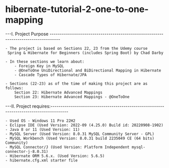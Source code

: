 # hibernate-tutorial-2-one-to-one-mapping

---I. Project Purpose ----------------------------------------------------------------------------------- 
	
	- The project is based on Sections 22, 23 from the Udemy course
	 Spring & Hibernate for Beginners (includes Spring Boot) by Chad Darby
	
	- In these sections we learn about:
		- Foreign Key in MySQL
		- @OneToOne UniDirectional and BiDirectional Mapping in Hibernate
		- Cascade Types of Hibernate/JPA
	
	- Sections (22-23) as of the time of making this project are as follows:
   		Section 22: Hibernate Advanced Mappings
		Section 23: Hibernate Advanced Mappings - @OneToOne 
	
---II. Project requires:---------------------------------------------------------------------------------------
	
	- Used OS - Windows 11 Pro 22H2 
	- Eclipse IDE (Used Version: 2022-09 (4.25.0) Build id: 20220908-1902)
	- Java 8 or 11 (Used Version: 11)
	- MySQL Server (Used Version: 8.0.31 MySQL Community Server - GPL)
	- MySQL Workbench (Used Version: 8.0.31 build 2235049 CE (64 bits) Community)
	- MySQL Connector/J (Used Version: Platform Independent mysql-connector-j-8.0.31)
	- Hibernate ORM 5.6.x. (Used Version: 5.6.5)
	- hibernate.cfg.xml starter file 

	
	
